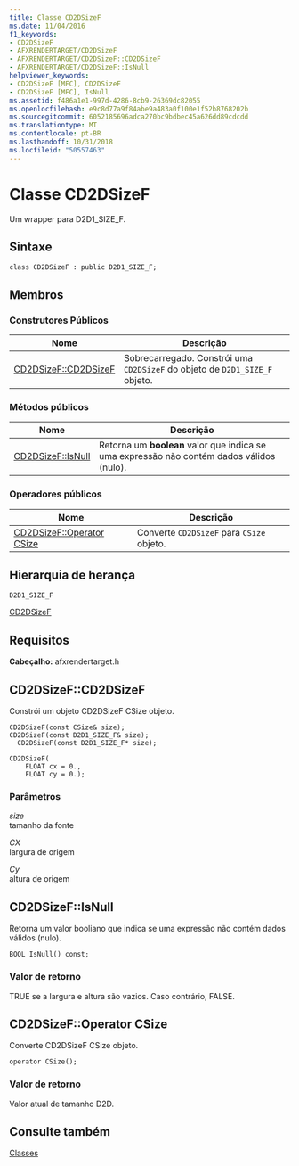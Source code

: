 ```yaml
---
title: Classe CD2DSizeF
ms.date: 11/04/2016
f1_keywords:
- CD2DSizeF
- AFXRENDERTARGET/CD2DSizeF
- AFXRENDERTARGET/CD2DSizeF::CD2DSizeF
- AFXRENDERTARGET/CD2DSizeF::IsNull
helpviewer_keywords:
- CD2DSizeF [MFC], CD2DSizeF
- CD2DSizeF [MFC], IsNull
ms.assetid: f486a1e1-997d-4286-8cb9-26369dc82055
ms.openlocfilehash: e9c8d77a9f84abe9a483a0f100e1f52b8768202b
ms.sourcegitcommit: 6052185696adca270bc9bdbec45a626dd89cdcdd
ms.translationtype: MT
ms.contentlocale: pt-BR
ms.lasthandoff: 10/31/2018
ms.locfileid: "50557463"
---
```

# <a name="cd2dsizef-class"></a>Classe CD2DSizeF

Um wrapper para D2D1_SIZE_F.

## <a name="syntax"></a>Sintaxe

```
class CD2DSizeF : public D2D1_SIZE_F;
```

## <a name="members"></a>Membros

### <a name="public-constructors"></a>Construtores Públicos

|Nome|Descrição|
|----------|-----------------|
|[CD2DSizeF::CD2DSizeF](#cd2dsizef)|Sobrecarregado. Constrói uma `CD2DSizeF` do objeto de `D2D1_SIZE_F` objeto.|

### <a name="public-methods"></a>Métodos públicos

|Nome|Descrição|
|----------|-----------------|
|[CD2DSizeF::IsNull](#isnull)|Retorna um **boolean** valor que indica se uma expressão não contém dados válidos (nulo).|

### <a name="public-operators"></a>Operadores públicos

|Nome|Descrição|
|----------|-----------------|
|[CD2DSizeF::Operator CSize](#operator_csize)|Converte `CD2DSizeF` para `CSize` objeto.|

## <a name="inheritance-hierarchy"></a>Hierarquia de herança

`D2D1_SIZE_F`

[CD2DSizeF](../../mfc/reference/cd2dsizef-class.md)

## <a name="requirements"></a>Requisitos

**Cabeçalho:** afxrendertarget.h

##  <a name="cd2dsizef"></a>  CD2DSizeF::CD2DSizeF

Constrói um objeto CD2DSizeF CSize objeto.

```
CD2DSizeF(const CSize& size);
CD2DSizeF(const D2D1_SIZE_F& size);
  CD2DSizeF(const D2D1_SIZE_F* size);

CD2DSizeF(
    FLOAT cx = 0.,
    FLOAT cy = 0.);
```

### <a name="parameters"></a>Parâmetros

*size*<br/>
tamanho da fonte

*CX*<br/>
largura de origem

*Cy*<br/>
altura de origem

##  <a name="isnull"></a>  CD2DSizeF::IsNull

Retorna um valor booliano que indica se uma expressão não contém dados válidos (nulo).

```
BOOL IsNull() const;
```

### <a name="return-value"></a>Valor de retorno

TRUE se a largura e altura são vazios. Caso contrário, FALSE.

##  <a name="operator_csize"></a>  CD2DSizeF::Operator CSize

Converte CD2DSizeF CSize objeto.

```
operator CSize();
```

### <a name="return-value"></a>Valor de retorno

Valor atual de tamanho D2D.

## <a name="see-also"></a>Consulte também

[Classes](../../mfc/reference/mfc-classes.md)
